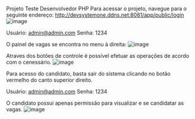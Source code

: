 Projeto Teste Desenvolvedor PHP
Para acessar o projeto, navegue para o seguinte endereço:
http://devsystemone.ddns.net:8081/app/public/login
![image](https://github.com/epontello/teste-desenvolvedor-php/assets/131972811/4cbbba0c-2491-4008-9d49-58d970c4f76f)

Usuário: admin@admin.com
Senha: 1234

O painel de vagas se encontra no menu à direita:
![image](https://github.com/epontello/teste-desenvolvedor-php/assets/131972811/171fd1bd-64b6-46e6-b5d4-f8a7c0a9ce8c)

Atraves dos botôes de controle é possível efetuar as operações de acordo com o cenessário.
![image](https://github.com/epontello/teste-desenvolvedor-php/assets/131972811/a3065434-b2b5-4e4e-9c23-e6ca3fe82899)

Para acesso do candidato, basta sair do sistema clicando no botão vermelho do canto superior direito.

Usuário: admin@admin.com
Senha: 1234

O candidato possui apenas permissão para visualizar e se candidatar as vagas.
![image](https://github.com/epontello/teste-desenvolvedor-php/assets/131972811/23ebdcb2-b5e0-412f-a571-38f8b7188918)




